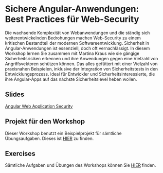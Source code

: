 # Sichere Angular-Anwendungen: Best Practices für Web-Security

Die wachsende Komplexität von Webanwendungen und die ständig sich weiterentwickelnden Bedrohungen machen Web-Security zu einem kritischen Bestandteil der modernen Softwareentwicklung.
Sicherheit in Angular-Anwendungen ist essenziell, doch oft vernachlässigt.
In diesem Workshop lernen Sie zusammen mit Martina Kraus wie sie gängige Sicherheitsrisiken erkennen und ihre Anwendungen gegen eine Vielzahl von Angriffsvektoren schützen können. Das alles gefüttert mit einer Vielzahl von praxisnahen Beispielen, inklusive der Integration von Sicherheitstests in den Entwicklungsprozess. Ideal für Entwickler und Sicherheitsinteressierte, die ihre Angular-Apps auf das nächste Sicherheitslevel heben wollen.

## Slides

[Angular Web Application Security](https://docs.google.com/presentation/d/1y4xju-cKpY2znPp0_ClReQhR1h0kIQqQU6YtFaNBIVY/edit?usp=sharing)

## Projekt für den Workshop

Dieser Workshop benutzt ein Beispielprojekt für sämtliche Übungsaufgaben. Dieses ist [HIER](https://github.com/martinakraus/angular-security) zu finden.

## Exercises

Sämtliche Aufgaben und Übungen des Workshops können Sie [HIER](https://github.com/martinakraus/angular-days-security-2024/tree/main/exercises) finden.
